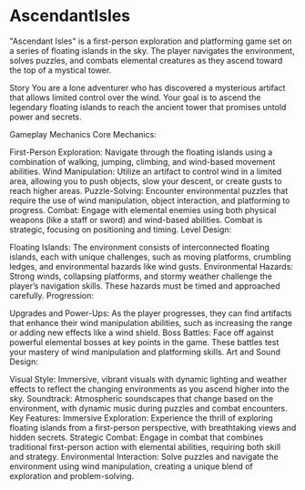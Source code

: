 # AscendantIsles
"Ascendant Isles" is a first-person exploration and platforming game set on a series of floating islands in the sky. The player navigates the environment, solves puzzles, and combats elemental creatures as they ascend toward the top of a mystical tower.

Story
You are a lone adventurer who has discovered a mysterious artifact that allows limited control over the wind. Your goal is to ascend the legendary floating islands to reach the ancient tower that promises untold power and secrets.

Gameplay Mechanics
Core Mechanics:

First-Person Exploration: Navigate through the floating islands using a combination of walking, jumping, climbing, and wind-based movement abilities.
Wind Manipulation: Utilize an artifact to control wind in a limited area, allowing you to push objects, slow your descent, or create gusts to reach higher areas.
Puzzle-Solving: Encounter environmental puzzles that require the use of wind manipulation, object interaction, and platforming to progress.
Combat: Engage with elemental enemies using both physical weapons (like a staff or sword) and wind-based abilities. Combat is strategic, focusing on positioning and timing.
Level Design:

Floating Islands: The environment consists of interconnected floating islands, each with unique challenges, such as moving platforms, crumbling ledges, and environmental hazards like wind gusts.
Environmental Hazards: Strong winds, collapsing platforms, and stormy weather challenge the player’s navigation skills. These hazards must be timed and approached carefully.
Progression:

Upgrades and Power-Ups: As the player progresses, they can find artifacts that enhance their wind manipulation abilities, such as increasing the range or adding new effects like a wind shield.
Boss Battles: Face off against powerful elemental bosses at key points in the game. These battles test your mastery of wind manipulation and platforming skills.
Art and Sound Design:

Visual Style: Immersive, vibrant visuals with dynamic lighting and weather effects to reflect the changing environments as you ascend higher into the sky.
Soundtrack: Atmospheric soundscapes that change based on the environment, with dynamic music during puzzles and combat encounters.
Key Features:
Immersive Exploration: Experience the thrill of exploring floating islands from a first-person perspective, with breathtaking views and hidden secrets.
Strategic Combat: Engage in combat that combines traditional first-person action with elemental abilities, requiring both skill and strategy.
Environmental Interaction: Solve puzzles and navigate the environment using wind manipulation, creating a unique blend of exploration and problem-solving.
